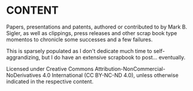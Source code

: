 # CONTENT
Papers, presentations and patents, authored or contributed to by Mark B. Sigler, as well as clippings, press releases and other scrap book type momentos to chronicle some successes and a few failures.

This is sparsely populated as I don't dedicate much time to self-aggrandizing, but I do have an extensive scrapbook to post... eventually.

Licensed under Creative Commons Attribution-NonCommercial-NoDerivatives 4.0 International (CC BY-NC-ND 4.0),
unless otherwise indicated in the respective content.
